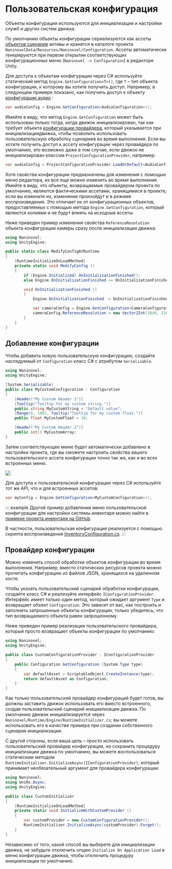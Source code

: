 ﻿# Пользовательская конфигурация

Объекты конфигурации используются для инициализации и настройки служб и других систем движка.

По умолчанию объекты конфигурации сериализуются как ассеты [объектов сценария](https://docs.unity3d.com/Manual/class-ScriptableObject.html) активы и хранятся в каталоге проекта `NaninovelData/Resources/Naninovel/Configuration`. Ассеты автоматически генерируются при первом открытии соответствующих конфигурационных меню (`Naninovel -> Configuration`) в редакторе Unity.

Для доступа к объектам конфигурации через C# используйте статический метод `Engine.GetConfiguration<T>()`, где `T` – тип объекта конфигурации, к которому вы хотите получить доступ. Например, в следующем примере показано, как получить доступ к объекту [конфигурации аудио](/ru/guide/configuration.md#аудио) :

```csharp
var audioConfig = Engine.GetConfiguration<AudioConfiguration>();
```  

Имейте в виду, что метод `Engine.GetConfiguration` может быть использован только тогда, когда движок инициализирован, так как требует объекта [конфигурации провайдера](/ru/guide/custom-configuration.md#провайдер-конфигурации), который указывается при инициализациидвижка, чтобы позволить использовать пользовательскую обработку сценариев во время выполнения. Если вы хотите получить доступ к ассету конфигурации через провайдера по умолчанию, это возможно даже в том случае, если движок не инициализирован классом `ProjectConfigurationProvider`, например:

```csharp
var audioConfig = ProjectConfigurationProvider.LoadOrDefault<AudioConfiguration>();
``` 

Хотя свойства конфигурации предназначены для изменения с помощью меню редактора, их все еще можно изменять во время выполнения. Имейте в виду, что объекты, возвращаемые провайдером проекта по умолчанию, являются фактическими ассетами, хранящимися в проекте; если вы измените их, изменения произойдут и в режиме воспроизведения. Это отличает их от конфигурационных объектов, предоставляемых с помощью метода `Engine.GetConfiguration`, который являются копиями и не будут влиять на исходные ассеты.

Ниже приведен пример изменения свойства `ReferenceResolution` объекта конфигурации камеры сразу после инициализации движка:

```csharp
using Naninovel;
using UnityEngine;

public static class ModifyConfigAtRuntime
{
    [RuntimeInitializeOnLoadMethod]
    private static void ModifyConfig ()
    {
        if (Engine.Initialized) OnInitializationFinished();
        else Engine.OnInitializationFinished += OnInitializationFinished;

        void OnInitializationFinished ()
        {
            Engine.OnInitializationFinished -= OnInitializationFinished;

            var cameraConfig = Engine.GetConfiguration<CameraConfiguration>();
            cameraConfig.ReferenceResolution = new Vector2Int(3840, 2160);
        }
    }
}
```

## Добавление конфигурации

Чтобы добавить новую пользовательскую конфигурацию, создайте наследуемый от `Configuration` класс C# с атрибутом `Serializable`.

```csharp
using Naninovel;
using UnityEngine;

[System.Serializable]
public class MyCustomConfiguration : Configuration
{
    [Header("My Custom Header 1")]
    [Tooltip("Tooltip for my custom string.")]
    public string MyCustomString = "Default value";
    [Range(0, 100), Tooltip("Tooltip for my custom float.")]
    public float MyCustomFloat = 10;

    [Header("My Custom Header 2")]
    public int[] MyCustomArray;
}
```

Затем соответствующее меню будет автоматически добавлено в настройки проекта, где вы сможете настроить свойства вашего пользовательского ассета конфигурации точно так же, как и во всех встроенных меню.

![](https://i.gyazo.com/c1163bba83f5d2b6286b100e837bca40.png)

Для доступа к пользовательской конфигурации через C# используйте тот же API, что и для встроенных ассетов:

```csharp
var myConfig = Engine.GetConfiguration<MyCustomConfiguration>();
```

::: example
Другой пример добавления меню пользовательской конфигурации для настройки системы инвентаря можно найти в [примере проекта инвентаря на GitHub](https://github.com/Elringus/NaninovelInventory).

В частности, пользовательская конфигурация реализуется с помощью скрипта воспроизведения [InventoryConfiguration.cs](https://github.com/Elringus/NaninovelInventory/blob/master/Assets/NaninovelInventory/Runtime/InventoryConfiguration.cs).
:::

## Провайдер конфигурации

Можно изменить способ обработки объектов конфигурации во время выполнения. Например, вместо статических ресурсов проекта можно прочитать конфигурацию из файлов JSON, хранящихся на удаленном хосте.

Чтобы указать пользовательский сценарий обработки конфигурации, создайте класс C# и реализуйте интерфейс `IConfigurationProvider`. Интерфейс имеет только один метод, который ожидает аргумент `Type` и возвращает объект `Configuration`. Это зависит от вас, как построить и заполнить запрошенные объекты конфигурации; только убедитесь, что тип возвращаемого объекта равен запрошенному.

Ниже приведен пример реализации пользовательского провайдера, который просто возвращает объекты конфигурации по умолчанию:

```csharp
using Naninovel;
using UnityEngine;

public class CustomConfigurationProvider : IConfigurationProvider
{
    public Configuration GetConfiguration (System.Type type)
    {
        var defaultAsset = ScriptableObject.CreateInstance(type);
        return defaultAsset as Configuration;
    }
}
```

Как только пользовательский провайдер конфигураций будет готов, вы должны заставить движок использовать его вместо встроенного, создав пользовательский сценарий инициализации движка. По умолчанию движок инициализируется через `Naninovel/Runtime/Engine/RuntimeInitializer.cs`; вы можете использовать его в качестве примера при создании собственного сценария инициализации.

С другой стороны, если ваша цель – просто использовать пользовательский провайдер конфигурации, но сохранить процедуру инициализации движка по умолчанию, вы можете воспользоваться статическим методом `RuntimeInitializer.InitializeAsync(IConfigurationProvider)`, который принимает необязательный аргумент для провайдера конфигурации:

```csharp
using Naninovel;
using UniRx.Async;
using UnityEngine;

public class CustomInitializer
{
    [RuntimeInitializeOnLoadMethod]
    private static void InitializeWithCustomProvider ()
    {
        var customProvider = new CustomConfigurationProvider();
        RuntimeInitializer.InitializeAsync(customProvider).Forget();
    }
}
```

Независимо от того, какой способ вы выберете для инициализации движка, не забудьте отключить опцию `Initialize On Application Load` в меню конфигурации движка, чтобы отключить процедуру инициализации по умолчанию.
